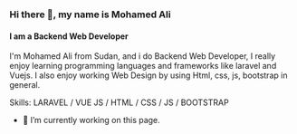 ### Hi there 👋, my name is Mohamed Ali
#### I am a Backend Web Developer
I'm Mohamed Ali from Sudan, and i do Backend Web Developer, I really enjoy learning programming languages and frameworks like laravel and Vuejs. 
I also enjoy working Web Design by using Html, css, js, bootstrap in general.

Skills: LARAVEL / VUE JS / HTML / CSS / JS / BOOTSTRAP 

- 🔭 I’m currently working on this page. 




